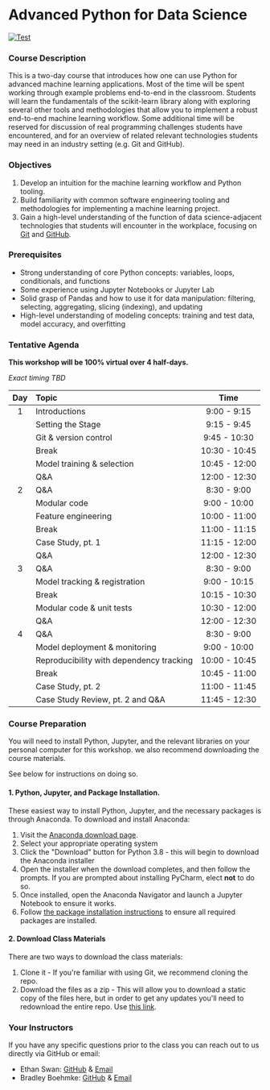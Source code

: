 # Advanced Python for Data Science

[![Test](https://github.com/uc-python/advanced-python-datasci/workflows/Test/badge.svg)](https://github.com/uc-python/advanced-python-datasci/actions?query=workflow%3ATest)

### Course Description

This is a two-day course that introduces how one can use Python for advanced machine learning applications.
Most of the time will be spent working through example problems end-to-end in the classroom.
Students will learn the fundamentals of the scikit-learn library along with exploring several other tools and methodologies that allow you to implement a robust end-to-end machine learning workflow.
Some additional time will be reserved for discussion of real programming challenges students have encountered, and for an overview of related relevant technologies students may need in an industry setting (e.g. Git and GitHub).

### Objectives

1. Develop an intuition for the machine learning workflow and Python tooling.
2. Build familiarity with common software engineering tooling and methodologies for implementing a machine learning project.
3. Gain a high-level understanding of the function of data science-adjacent technologies that students will encounter in the workplace, focusing on [Git](https://git-scm.com) and [GitHub](https://github.com).

### Prerequisites

- Strong understanding of core Python concepts: variables, loops, conditionals, and functions
- Some experience using Jupyter Notebooks or Jupyter Lab
- Solid grasp of Pandas and how to use it for data manipulation: filtering, selecting, aggregating, slicing (indexing), and updating
- High-level understanding of modeling concepts: training and test data, model accuracy, and overfitting

### Tentative Agenda
**This workshop will be 100% virtual over 4 half-days.**

*Exact timing TBD*

| Day | Topic                                                                          |     Time      |
| :-: | :----------------------------------------------------------------------------- | :-----------: |
|  1  | Introductions                                                                  |  9:00 - 9:15  |
|     | Setting the Stage                                                              |  9:15 - 9:45  |
|     | Git & version control                                                          |  9:45 - 10:30 |
|     | Break                                                                          | 10:30 - 10:45 |
|     | Model training & selection                                                     | 10:45 - 12:00 |
|     | Q&A                                                                            | 12:00 - 12:30 |
|  2  | Q&A                                                                            |  8:30 - 9:00  |
|     | Modular code                                                                   |  9:00 - 10:00 |
|     | Feature engineering                                                            | 10:00 - 11:00 |
|     | Break                                                                          | 11:00 - 11:15 |
|     | Case Study, pt. 1                                                              | 11:15 - 12:00 |
|     | Q&A                                                                            | 12:00 - 12:30 |
|  3  | Q&A                                                                            |  8:30 - 9:00  |
|     | Model tracking & registration                                                  |  9:00 - 10:15 |
|     | Break                                                                          | 10:15 - 10:30 |
|     | Modular code & unit tests                                                      | 10:30 - 12:00 |
|     | Q&A                                                                            | 12:00 - 12:30 |
|  4  | Q&A                                                                            |  8:30 - 9:00  |
|     | Model deployment & monitoring                                                  |  9:00 - 10:00 |
|     | Reproducibility with dependency tracking                                       | 10:00 - 10:45 |
|     | Break                                                                          | 10:45 - 11:00 |
|     | Case Study, pt. 2                                                              | 11:00 - 11:45 |
|     | Case Study Review, pt. 2 and Q&A                                               | 11:45 - 12:30 |

### Course Preparation

You will need to install Python, Jupyter, and the relevant libraries on your personal computer for this workshop. we also recommend downloading the course materials.

See below for instructions on doing so.

#### 1. Python, Jupyter, and Package Installation.

These easiest way to install Python, Jupyter, and the necessary packages is through Anaconda. To download and install Anaconda:

1. Visit the [Anaconda download page](https://www.anaconda.com/products/individual).
2. Select your appropriate operating system
3. Click the "Download" button for Python 3.8 - this will begin to download the Anaconda installer
4. Open the installer when the download completes, and then follow the prompts. If you are prompted about installing PyCharm, elect **not** to do so.
5. Once installed, open the Anaconda Navigator and launch a Jupyter Notebook to ensure it works.
6. Follow [the package installation instructions](https://docs.anaconda.com/anaconda/navigator/tutorials/manage-packages/#installing-a-package) to ensure all required packages are installed.

#### 2. Download Class Materials

There are two ways to download the class materials:

1. Clone it - If you're familiar with using Git, we recommend cloning the repo.
2. Download the files as a zip - This will allow you to download a static copy of the files here, but in order to get any updates you'll need to redownload the entire repo. Use [this link](https://github.com/uc-python/advanced-python-datasci/archive/master.zip).

### Your Instructors

If you have any specific questions prior to the class you can reach out to us directly via GitHub or email:

  * Ethan Swan: [GitHub](https://www.github.com/eswan18) & [Email](mailto:ethanpswan@gmail.com)
  * Bradley Boehmke: [GitHub](https://www.github.com/bradleyboehmke) & [Email](mailto:bradleyboehmke@gmail.com)
